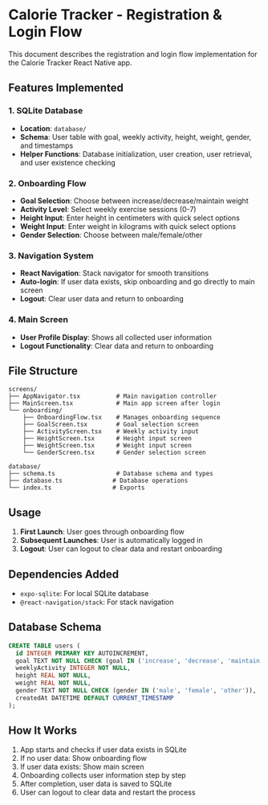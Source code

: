 # Calorie Tracker - Registration & Login Flow

This document describes the registration and login flow implementation for the Calorie Tracker React Native app.

## Features Implemented

### 1. SQLite Database
- **Location**: `database/`
- **Schema**: User table with goal, weekly activity, height, weight, gender, and timestamps
- **Helper Functions**: Database initialization, user creation, user retrieval, and user existence checking

### 2. Onboarding Flow
- **Goal Selection**: Choose between increase/decrease/maintain weight
- **Activity Level**: Select weekly exercise sessions (0-7)
- **Height Input**: Enter height in centimeters with quick select options
- **Weight Input**: Enter weight in kilograms with quick select options
- **Gender Selection**: Choose between male/female/other

### 3. Navigation System
- **React Navigation**: Stack navigator for smooth transitions
- **Auto-login**: If user data exists, skip onboarding and go directly to main screen
- **Logout**: Clear user data and return to onboarding

### 4. Main Screen
- **User Profile Display**: Shows all collected user information
- **Logout Functionality**: Clear data and return to onboarding

## File Structure

```
screens/
├── AppNavigator.tsx          # Main navigation controller
├── MainScreen.tsx            # Main app screen after login
└── onboarding/
    ├── OnboardingFlow.tsx    # Manages onboarding sequence
    ├── GoalScreen.tsx        # Goal selection screen
    ├── ActivityScreen.tsx    # Weekly activity input
    ├── HeightScreen.tsx      # Height input screen
    ├── WeightScreen.tsx      # Weight input screen
    └── GenderScreen.tsx      # Gender selection screen

database/
├── schema.ts                 # Database schema and types
├── database.ts              # Database operations
└── index.ts                 # Exports
```

## Usage

1. **First Launch**: User goes through onboarding flow
2. **Subsequent Launches**: User is automatically logged in
3. **Logout**: User can logout to clear data and restart onboarding

## Dependencies Added

- `expo-sqlite`: For local SQLite database
- `@react-navigation/stack`: For stack navigation

## Database Schema

```sql
CREATE TABLE users (
  id INTEGER PRIMARY KEY AUTOINCREMENT,
  goal TEXT NOT NULL CHECK (goal IN ('increase', 'decrease', 'maintain')),
  weeklyActivity INTEGER NOT NULL,
  height REAL NOT NULL,
  weight REAL NOT NULL,
  gender TEXT NOT NULL CHECK (gender IN ('male', 'female', 'other')),
  createdAt DATETIME DEFAULT CURRENT_TIMESTAMP
);
```

## How It Works

1. App starts and checks if user data exists in SQLite
2. If no user data: Show onboarding flow
3. If user data exists: Show main screen
4. Onboarding collects user information step by step
5. After completion, user data is saved to SQLite
6. User can logout to clear data and restart the process
